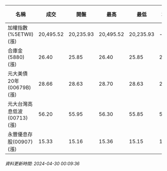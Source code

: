 | 名稱 | 成交 | 開盤 | 最高 | 最低 | 均價 | 成交金額(億) | 昨收 | 漲跌幅 | 漲跌 | 總量 | 昨量 | 振幅 |
| -------- | -------- | -------- | -------- |-------- | -------- | -------- |-------- |-------- |-------- | -------- | -------- |-------- |
|加權指數(%5ETWII) (漲)|20,495.52|20,235.93|20,495.52|20,235.93|-|4,209.26|20,120.51|1.86%|375.01|10,018,329|0|1.29%|
|合庫金(5880) (漲)|26.40|25.85|26.40|25.85|26.27|5.10|25.80|2.33%|0.60|19,407|7,828|2.13%|
|元大美債20年(00679B) (漲)|28.66|28.63|28.70|28.63|28.67|7.00|28.49|0.60%|0.17|24,400|63,983|0.25%|
|元大台灣高息低波(00713) (漲)|56.20|55.95|56.30|55.85|56.15|2.70|55.45|1.35%|0.75|4,810|4,083|0.81%|
|永豐優息存股(00907) (漲)|15.33|15.16|15.36|15.15|15.29|0.920|15.01|2.13%|0.32|6,016|3,905|1.40%|
###### 資料更新時間: 2024-04-30 00:09:36